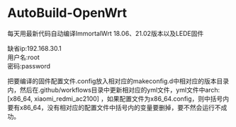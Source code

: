 # AutoBuild-OpenWrt
每天用最新代码自动编译ImmortalWrt 18.06、21.02版本以及LEDE固件

缺省ip:192.168.30.1<br>用户名:root</br>密码:password

把要编译的固件配置文件.config放入相对应的makeconfig.d中相对应的版本目录内，然后在.github/workflows目录中更新相对应的yml文件，yml文件中arch: [x86_64, xiaomi_redmi_ac2100]
，如果配置文件为x86_64.config，则中括号内要有x86_64，没有相对应的配置文件中括号内的变量要删掉，要不然会运行不成功。
